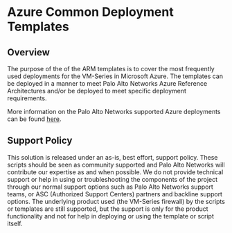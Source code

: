 # Azure Common Deployment Templates

## Overview
The purpose of the of the ARM templates is to cover the most frequently used deployments for the VM-Series in Microsoft Azure.  The templates can be deployed in a manner to meet Palo Alto Networks Azure Reference Architectures and/or be deployed to meet specific deployment requirements. 

More information on the Palo Alto Networks supported Azure deployments can be found [here](https://live.paloaltonetworks.com/t5/Microsoft-Azure/ct-p/Azure).

## Support Policy

This solution is released under an as-is, best effort, support policy. These scripts should be seen as community supported and Palo Alto Networks will contribute our expertise as and when possible. We do not provide technical support or help in using or troubleshooting the components of the project through our normal support options such as Palo Alto Networks support teams, or ASC (Authorized Support Centers) partners and backline support options. The underlying product used (the VM-Series firewall) by the scripts or templates are still supported, but the support is only for the product functionality and not for help in deploying or using the template or script itself.
